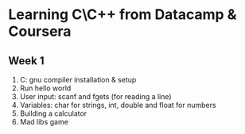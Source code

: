 # Learning C\C++ from Datacamp & Coursera
## Week 1
<ol>
    <li>C: gnu compiler installation & setup</li>
    <li>Run hello world</li>
    <li>User input: scanf and fgets (for reading a line)</li>
    <li>Variables: char for strings, int, double and float for numbers</li>
    <li>Building a calculator</li>
    <li>Mad libs game</li>

</ol>
